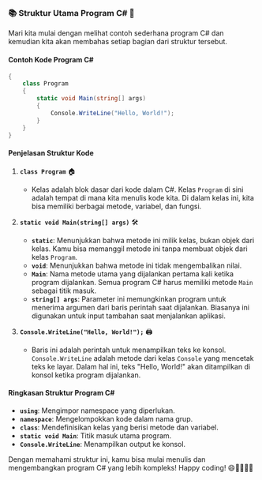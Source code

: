 ### 📚 Struktur Utama Program C# 🚀

Mari kita mulai dengan melihat contoh sederhana program C# dan kemudian kita akan membahas setiap bagian dari struktur tersebut.

#### **Contoh Kode Program C#**

```csharp
{
    class Program
    {
        static void Main(string[] args)
        {
            Console.WriteLine("Hello, World!");
        }
    }
}
```

#### **Penjelasan Struktur Kode**

1. **`class Program`** 🏠

   - Kelas adalah blok dasar dari kode dalam C#. Kelas `Program` di sini adalah tempat di mana kita menulis kode kita. Di dalam kelas ini, kita bisa memiliki berbagai metode, variabel, dan fungsi.

2. **`static void Main(string[] args)`** 🛠️

   - **`static`**: Menunjukkan bahwa metode ini milik kelas, bukan objek dari kelas. Kamu bisa memanggil metode ini tanpa membuat objek dari kelas `Program`.
   - **`void`**: Menunjukkan bahwa metode ini tidak mengembalikan nilai.
   - **`Main`**: Nama metode utama yang dijalankan pertama kali ketika program dijalankan. Semua program C# harus memiliki metode `Main` sebagai titik masuk.
   - **`string[] args`**: Parameter ini memungkinkan program untuk menerima argumen dari baris perintah saat dijalankan. Biasanya ini digunakan untuk input tambahan saat menjalankan aplikasi.

3. **`Console.WriteLine("Hello, World!");`** 🖨️
   - Baris ini adalah perintah untuk menampilkan teks ke konsol. `Console.WriteLine` adalah metode dari kelas `Console` yang mencetak teks ke layar. Dalam hal ini, teks "Hello, World!" akan ditampilkan di konsol ketika program dijalankan.

#### **Ringkasan Struktur Program C#**

- **`using`**: Mengimpor namespace yang diperlukan.
- **`namespace`**: Mengelompokkan kode dalam nama grup.
- **`class`**: Mendefinisikan kelas yang berisi metode dan variabel.
- **`static void Main`**: Titik masuk utama program.
- **`Console.WriteLine`**: Menampilkan output ke konsol.

Dengan memahami struktur ini, kamu bisa mulai menulis dan mengembangkan program C# yang lebih kompleks! Happy coding! 😄👨‍💻👩‍💻
